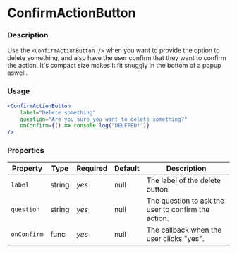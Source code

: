 # ConfirmActionButton

### Description
Use the `<ConfirmActionButton />` when you want to provide the option to delete something,
and also have the user confirm that they want to confirm the action.
It's compact size makes it fit snuggly in the bottom of a popup aswell.

### Usage
```jsx
<ConfirmActionButton
    label="Delete something"
    question="Are you sure you want to delete something?"
    onConfirm={() => console.log("DELETED!")}
/>
```

### Properties
| Property | Type | Required | Default | Description |
| --- | --- | --- | --- | --- |
| `label` | string | *yes* | null | The label of the delete button. |
| `question` | string | *yes* | null | The question to ask the user to confirm the action. |
| `onConfirm` | func | *yes* | null | The callback when the user clicks "yes". |
